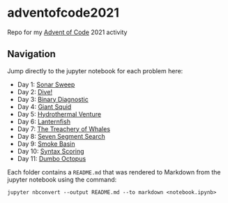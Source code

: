 # adventofcode2021
Repo for my [Advent of Code](https://adventofcode.com/) 2021 activity

## Navigation
Jump directly to the jupyter notebook for each problem here:

- Day 1: [Sonar Sweep](https://github.com/artdavis/adventofcode2021/blob/main/day01/Sonar_Sweep.ipynb)
- Day 2: [Dive!](https://github.com/artdavis/adventofcode2021/blob/main/day02/Dive.ipynb)
- Day 3: [Binary Diagnostic](https://github.com/artdavis/adventofcode2021/blob/main/day03/Binary_Diagnostic.ipynb)
- Day 4: [Giant Squid](https://github.com/artdavis/adventofcode2021/blob/main/day04/Giant_Squid.ipynb)
- Day 5: [Hydrothermal Venture](https://github.com/artdavis/adventofcode2021/blob/main/day05/Hydrothermal_Venture.ipynb)
- Day 6: [Lanternfish](https://github.com/artdavis/adventofcode2021/blob/main/day06/Lanternfish.ipynb)
- Day 7: [The Treachery of Whales](https://github.com/artdavis/adventofcode2021/blob/main/day07/The_Treachery_of_Whales.ipynb)
- Day 8: [Seven Segment Search](https://github.com/artdavis/adventofcode2021/blob/main/day08/Seven_Segment_Search.ipynb)
- Day 9: [Smoke Basin](https://github.com/artdavis/adventofcode2021/blob/main/day09/Smoke_Basin.ipynb)
- Day 10: [Syntax Scoring](https://github.com/artdavis/adventofcode2021/blob/main/day10/Syntax_Scoring.ipynb)
- Day 11: [Dumbo Octopus](https://github.com/artdavis/adventofcode2021/blob/main/day11/Dumbo_Octopus.ipynb)

Each folder contains a `README.md` that was rendered to Markdown from the
jupyter notebook using the command:
```
jupyter nbconvert --output README.md --to markdown <notebook.ipynb>
```
